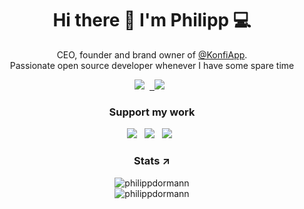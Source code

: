 <h1 align='center'>
  Hi there 👋 I'm Philipp 💻
</h1>

<p align='center'>
  CEO, founder and brand owner of <a href="https://konfiapp.de/?utm_source=github&utm_medium=profilereadme&utm_campaign=github_profilereadme" target="_blank">@KonfiApp</a>.<br>Passionate open source developer whenever I have some spare time
</p>

<p align='center'>
  <a href="https://linkedin.com/in/philipp-dormann/"><img src="https://img.shields.io/badge/linkedin-%230077B5.svg?&style=for-the-badge&logo=linkedin&logoColor=white" /></a>&nbsp;&nbsp;<a href="https://gitlab.com/philippdormann">&nbsp;&nbsp;<img src="https://img.shields.io/badge/gitlab-philippdormann-orange.svg?logo=gitlab&style=for-the-badge&color=FCA121" /></a>&nbsp;&nbsp;
</p>

<h3 align="center">Support my work</h3>
<p align='center'>
  <a href="https://paypal.me/philippdormann"><img src="https://img.shields.io/badge/paypal-donate-yellow.svg" /></a>&nbsp;&nbsp;
  <a href="https://buymeacoffee.com/philippdormann"><img src="https://img.shields.io/badge/buymeacoffee-donate-yellow.svg" /></a>&nbsp;&nbsp;
  <a href="https://ko-fi.com/V7V4I6I8"><img src="https://badgen.net/badge/ko-fi/donate/yellow" /></a>&nbsp;&nbsp;
</p>

<h3 align="center">Stats ↗</h3>
<p align='center'>
<div align="center" style="width:100%">
  <div align="center" style="width:100%"><img align="center" src="https://github-readme-stats.vercel.app/api/top-langs?username=philippdormann&show_icons=true&locale=en&layout=compact" alt="philippdormann" /></div>
  <div align="center" style="width:100%"><img align="center" src="https://github-readme-stats.vercel.app/api?username=philippdormann&show_icons=true&locale=en" alt="philippdormann" /></div>
</div>
